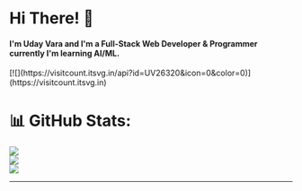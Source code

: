 <h1>Hi There! 👋</h1>
<h4>I'm Uday Vara and I'm a Full-Stack Web Developer & Programmer currently I'm learning AI/ML.</h4>
[![](https://visitcount.itsvg.in/api?id=UV26320&icon=0&color=0)](https://visitcount.itsvg.in)

# 📊 GitHub Stats:
![](https://github-readme-stats.vercel.app/api?username=UV26320&theme=chartreuse-dark&hide_border=false&include_all_commits=false&count_private=false)<br/>
![](https://github-readme-streak-stats.herokuapp.com/?user=UV26320&theme=chartreuse-dark&hide_border=false)<br/>
![](https://github-readme-stats.vercel.app/api/top-langs/?username=UV26320&theme=chartreuse-dark&hide_border=false&include_all_commits=false&count_private=false&layout=compact)

---

<!-- Proudly created with GPRM ( https://gprm.itsvg.in ) -->


<!-- Proudly created with GPRM ( https://gprm.itsvg.in ) -->
